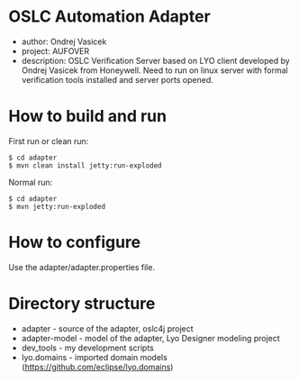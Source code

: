 
# OSLC Automation Adapter
- author: Ondrej Vasicek
- project: AUFOVER
- description: OSLC Verification Server based on LYO client developed by Ondrej Vasicek from Honeywell. Need to run on linux server with formal verification tools installed and server ports opened.

# How to build and run
First run or clean run:
```
$ cd adapter
$ mvn clean install jetty:run-exploded
```
Normal run:
```
$ cd adapter
$ mvn jetty:run-exploded
```

# How to configure
Use the adapter/adapter.properties file.

# Directory structure
- adapter - source of the adapter, oslc4j project
- adapter-model - model of the adapter, Lyo Designer modeling project
- dev\_tools - my development scripts
- lyo.domains - imported domain models (https://github.com/eclipse/lyo.domains)

